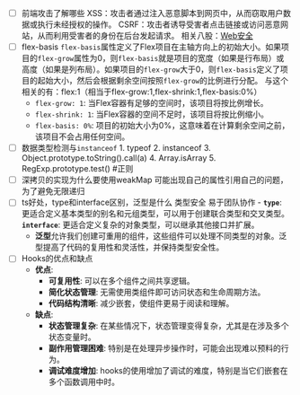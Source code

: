 - [ ] 前端攻击了解哪些
      XSS：攻击者通过注入恶意脚本到网页中，从而窃取用户数据或执行未经授权的操作。
      CSRF：攻击者诱导受害者点击链接或访问恶意网站，从而利用受害者的身份在后台发起请求。
      相关八股：[Web安全](../八股/计算机网络/Web安全.md)
- [ ]  flex-basis
      `flex-basis`属性定义了Flex项目在主轴方向上的初始大小。如果项目的`flex-grow`属性为0，则`flex-basis`就是项目的宽度（如果是行布局）或高度（如果是列布局）。如果项目的`flex-grow`大于0，则`flex-basis`定义了项目的起始大小，然后会根据剩余空间按照`flex-grow`的比例进行分配。
      与这个相关的有：flex:1（相当于flex-grow:1,flex-shrink:1,flex-basis:0%）
      -  `flex-grow: 1`: 当Flex容器有足够的空间时，该项目将按比例增长。
      - `flex-shrink: 1`: 当Flex容器的空间不足时，该项目将按比例缩小。
      - `flex-basis: 0%`: 项目的初始大小为0%，这意味着在计算剩余空间之前，该项目不会占用任何空间。
- [ ] 数据类型检测与`instanceof`
      1. typeof 
      2. instanceof
      3. Object.prototype.toString().call(a)
      4. Array.isArray
      5. RegExp.prototype.test() #正则
- [ ] 深拷贝的实现为什么要使用weakMap
      可能出现自己的属性引用自己的问题，为了避免无限递归
- [ ] ts好处，type和interface区别，泛型是什么
      类型安全
      易于团队协作
      - **`type`**: 更适合定义基本类型的别名和元组类型，可以用于创建联合类型和交叉类型。
	 **`interface`**: 更适合定义复杂的对象类型，可以继承其他接口并扩展。
	 - **泛型**允许我们创建可重用的组件，这些组件可以处理不同类型的对象。泛型提高了代码的复用性和灵活性，并保持类型安全性。
- [ ] Hooks的优点和缺点
	-  **优点**:
	    - **可复用性**: 可以在多个组件之间共享逻辑。
	    - **简化状态管理**: 无需使用类组件即可访问状态和生命周期方法。
	    - **代码结构清晰**: 减少嵌套，使组件更易于阅读和理解。
	- **缺点**:
	    - **状态管理复杂**: 在某些情况下，状态管理变得复杂，尤其是在涉及多个状态变量时。
	    - **副作用管理困难**: 特别是在处理异步操作时，可能会出现难以预料的行为。
	    - **调试难度增加**: hooks的使用增加了调试的难度，特别是当它们嵌套在多个函数调用中时。
	
